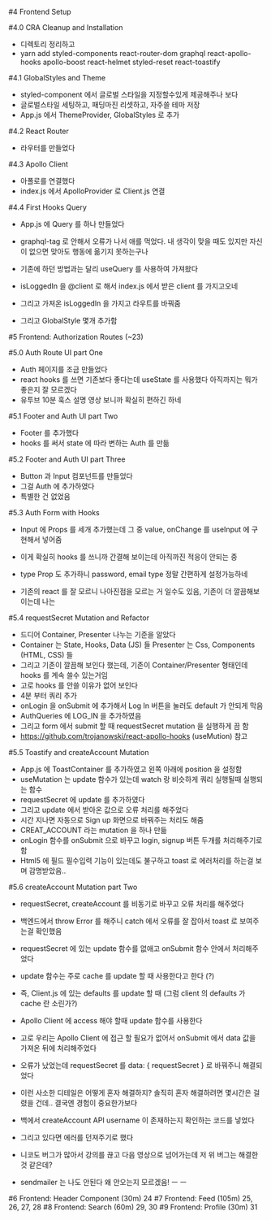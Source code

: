 #4 Frontend Setup

#4.0 CRA Cleanup and Installation

- 디렉토리 정리하고
- yarn add styled-components react-router-dom graphql react-apollo-hooks apollo-boost react-helmet styled-reset react-toastify

#4.1 GlobalStyles and Theme

- styled-component 에서 글로벌 스타일을 지정할수있게 제공해주나 보다
- 글로벌스타일 세팅하고, 패딩마진 리셋하고, 자주쓸 테마 저장
- App.js 에서 ThemeProvider, GlobalStyles 로 추가

#4.2 React Router

- 라우터를 만들었다

#4.3 Apollo Client

- 아폴로를 연결했다
- index.js 에서 ApolloProvider 로 Client.js 연결

#4.4 First Hooks Query

- App.js 에 Query 를 하나 만들었다
- graphql-tag 로 안해서 오류가 나서 애를 먹었다. 내 생각이 맞을 때도 있지만 자신이 없으면 맞아도 행동에 옮기지 못하는구나
- 기존에 하던 방법과는 달리 useQuery 를 사용하여 가져왔다
- isLoggedIn 을 @client 로 해서 index.js 에서 받은 client 를 가지고오네
- 그리고 가져온 isLoggedIn 을 가지고 라우트를 바꿔줌

- 그리고 GlobalStyle 몇개 추가함

#5 Frontend: Authorization Routes (~23)

#5.0 Auth Route UI part One

- Auth 페이지를 조금 만들었다
- react hooks 를 쓰면 기존보다 좋다는데 useState 를 사용했다 아직까지는 뭐가좋은지 잘 모르겠다
- 유투브 10분 훅스 설명 영상 보니까 확실히 편하긴 하네

#5.1 Footer and Auth UI part Two

- Footer 를 추가했다
- hooks 를 써서 state 에 따라 변하는 Auth 를 만듦

#5.2 Footer and Auth UI part Three

- Button 과 Input 컴포넌트를 만들었다
- 그걸 Auth 에 추가하였다
- 특별한 건 없었음

#5.3 Auth Form with Hooks

- Input 에 Props 를 세개 추가했는데 그 중 value, onChange 를 useInput 에 구현해서 넣어줌
- 이게 확실히 hooks 를 쓰니까 간결해 보이는데 아직까진 적응이 안되는 중

- type Prop 도 추가하니 password, email type 정말 간편하게 설정가능하네
- 기존의 react 를 잘 모르니 나아진점을 모르는 거 일수도 있음, 기존이 더 깔끔해보이는데 나는

#5.4 requestSecret Mutation and Refactor

- 드디어 Container, Presenter 나누는 기준을 알았다
- Container 는 State, Hooks, Data (JS) 들 Presenter 는 Css, Components (HTML, CSS) 들
- 그리고 기존이 깔끔해 보인다 했는데, 기존이 Container/Presenter 형태인데 hooks 를 계속 쓸수 있는거임
- 고로 hooks 를 안쓸 이유가 없어 보인다
- 4분 부터 쿼리 추가
- onLogin 을 onSubmit 에 추가해서 Log In 버튼을 눌러도 default 가 안되게 막음
- AuthQueries 에 LOG_IN 을 추가하였음
- 그리고 form 에서 submit 할 때 requestSecret mutation 을 실행하게 끔 함
- https://github.com/trojanowski/react-apollo-hooks (useMution) 참고

#5.5 Toastify and createAccount Mutation

- App.js 에 ToastContainer 를 추가하였고 왼쪽 아래에 position 을 설정함
- useMutation 는 update 함수가 있는데 watch 랑 비슷하게 쿼리 실행될때 실행되는 함수
- requestSecret 에 update 를 추가하였다
- 그리고 update 에서 받아온 값으로 오류 처리를 해주었다
- 시간 지나면 자동으로 Sign up 화면으로 바꿔주는 처리도 해줌
- CREAT_ACCOUNT 라는 mutation 을 하나 만듦
- onLogin 함수를 onSubmit 으로 바꾸고 login, signup 버튼 두개를 처리해주기로 함
- Html5 에 필드 필수입력 기능이 있는데도 불구하고 toast 로 에러처리를 하는걸 보며 감명받았음..

#5.6 createAccount Mutation part Two

- requestSecret, createAccount 를 비동기로 바꾸고 오류 처리를 해주었다
- 백엔드에서 throw Error 를 해주니 catch 에서 오류를 잘 잡아서 toast 로 보여주는걸 확인했음

- requestSecret 에 있는 update 함수를 없애고 onSubmit 함수 안에서 처리해주었다
- update 함수는 주로 cache 를 update 할 때 사용한다고 한다 (?)
- 즉, Client.js 에 있는 defaults 를 update 할 때 (그럼 client 의 defaults 가 cache 란 소린가?)
- Apollo Client 에 access 해야 할때 update 함수를 사용한다
- 고로 우리는 Apollo Client 에 접근 할 필요가 없어서 onSubmit 에서 data 값을 가져온 뒤에 처리해주었다

- 오류가 났었는데 requestSecret 를 data: { requestSecret } 로 바꿔주니 해결되었다
- 이런 사소한 디테일은 어떻게 혼자 해결하지? 솔직히 혼자 해결하려면 몇시간은 걸렸을 건데.. 결국엔 경험이 중요한가보다

- 백에서 createAccount API username 이 존재하는지 확인하는 코드를 넣었다
- 그리고 있다면 에러를 던져주기로 했다
- 니코도 버그가 많아서 강의를 끊고 다음 영상으로 넘어가는데 저 위 버그는 해결한 것 같은데?
- sendmailer 는 나도 안된다 왜 안오는지 모르겠음! ㅡ ㅡ




#6 Frontend: Header Component (30m) 24
#7 Frontend: Feed (105m) 25, 26, 27, 28
#8 Frontend: Search (60m) 29, 30
#9 Frontend: Profile (30m) 31
